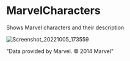 # MarvelCharacters
Shows Marvel characters and their description

![Screenshot_20221005_173559](https://user-images.githubusercontent.com/62517705/194092113-a387039b-0703-417d-9de7-3cf33e17c931.png)



"Data provided by Marvel. © 2014 Marvel"
